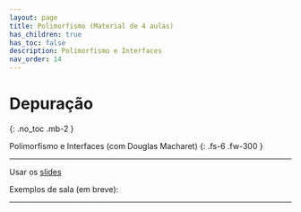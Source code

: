 ```yaml
---
layout: page
title: Polimorfismo (Material de 4 aulas)
has_children: true
has_toc: false
description: Polimorfismo e Interfaces
nav_order: 14
---
```


# Depuração
{: .no_toc .mb-2 }

Polimorfismo e Interfaces (com Douglas Macharet)
{: .fs-6 .fw-300 }

---

Usar os
[slides](https://docs.google.com/presentation/d/1uNr4alZw8q3EohJd0kINcxfeL-pb8FZLuqW8FXUqoDU)

Exemplos de sala (em breve): 

---
